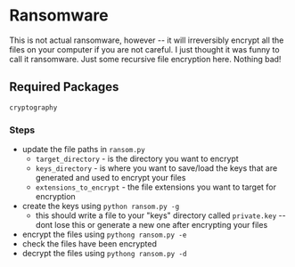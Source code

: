 # Ransomware

This is not actual ransomware, however -- it will irreversibly encrypt all the files on your computer if you are not careful. I just thought it was funny to call it ransomware. Just some recursive file encryption here. Nothing bad!

## Required Packages
```
cryptography
```

### Steps
- update the file paths in `ransom.py`
  - `target_directory` - is the directory you want to encrypt
  - `keys_directory` - is where you want to save/load the keys that are generated and used to encrypt your files
  - `extensions_to_encrypt` - the file extensions you want to target for encryption
- create the keys using `python ransom.py -g`
  - this should write a file to your "keys" directory called `private.key` -- dont lose this or generate a new one after encrypting your files
- encrypt the files using `pythong ransom.py -e`
- check the files have been encrypted
- decrypt the files using `pythong ransom.py -d`

